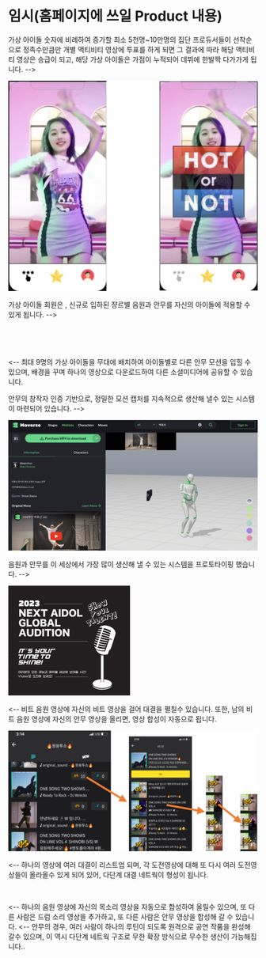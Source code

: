 # 임시(홈페이지에 쓰일 Product 내용)

가상 아이돌 숫자에 비례하여 증가할 최소 5천명\~10만명의 집단 프로듀서들이 선착순으로 정족수만큼만 개별 액티비티 영상에 투표를 하게 되면 그 결과에 따라 해당 액티비티 영상은 승급이 되고, 해당 가상 아이돌은 가점이 누적되어 데뷔에 한발짝 다가가게 됩니다. -->&#x20;

![](<.gitbook/assets/image (5) (1).png>)

가상 아이돌 회원은 , 신규로 입하된 쟝르별 음원과 안무를 자신의 아이돌에 적용할 수 있게 됩니다. -->

<figure><img src=".gitbook/assets/스크린샷 2023-04-26 오후 12.04.19.png" alt=""><figcaption></figcaption></figure>

<figure><img src=".gitbook/assets/스크린샷 2023-04-26 오후 12.20.45.png" alt=""><figcaption></figcaption></figure>

<-- 최대 9명의 가상 아이돌을 무대에 배치하여 아이돌별로 다른 안무 모션을 입힐 수 있으며, 배경을 꾸며 하나의  영상으로 다운로드하여 다른 소셜미디어에 공유할 수  있습니다.

안무의 창작자 인증 기반으로, 정밀한 모션 캡처를 지속적으로 생산해 낼수 있는 시스템이 마련되어 있습니다. -->&#x20;

![](.gitbook/assets/registered.png)

음원과 안무를 이 세상에서 가장 많이  생산해 낼 수 있는 시스템을 프로토타이핑 했습니다. -->&#x20;

![](<.gitbook/assets/image (4).png>)

&#x20;<-- 비트 음원 영상에 자신의 비트 영상을 걸어 대결을 펼칠수 있습니다. 또한, 남의 비트 음원 영상에 자신의 안무 영상을 올리면, 영상 합성이 자동으로 됩니다.



![](<.gitbook/assets/image (6) (1).png>)

<-- 하나의 영상에 여러 대결이 리스트업 되며, 각 도전영상에 대해 또 다시 여러 도전영상들이 올라올수 있게 되어 있어, 다단계 대결 네트웍이 형성이 됩니다.

<figure><img src=".gitbook/assets/스크린샷 2023-04-26 오후 12.11.18.png" alt=""><figcaption></figcaption></figure>

<-- 하나의 음원 영상에 자신의 목소리 영상을 자동으로 합성하여 올릴수 있으며, 또 다른 사람은 드럼 소리 영상을 추가하고, 또 다른 사람은 안무 영상을 합성해 갈 수 있습니다.    <-- 안무의 경우, 여러 사람이 하나의 루틴이 되도록 원격으로 공연 작품을 완성해 갈수 있으며, 이 역시 다단계 네트웍 구조로 무한 확장 방식으로 무수한 생산이 가능해집니다..
